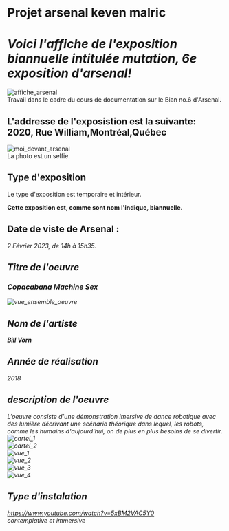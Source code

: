 # Projet arsenal keven malric

<h1><em>Voici l'affiche de l'exposition biannuelle intitulée mutation, 6e exposition d'arsenal!</em></h1>

![affiche_arsenal](https://github.com/Kyoxis/H23_V13_introduction_malric/blob/main/Bian/media/affiche_arsenal.jpg)
<br>
Travail dans le cadre du cours de documentation sur le Bian no.6 d'Arsenal.

<h2>L'addresse de l'exposistion est la suivante: 2020, Rue William,Montréal,Québec</h2>

![moi_devant_arsenal](https://github.com/Kyoxis/H23_V13_introduction_malric/blob/main/Bian/media/moi_devant_arsenal.jpg)
<br>La photo est un selfie.

<h2>Type d'exposition</h2>

Le type d'exposition est temporaire et intérieur.

<strong>Cette exposition est, comme sont nom l'indique, biannuelle.</strong>

<h2>Date de viste de Arsenal :</h2>

<em> 2 Février 2023, de 14h à 15h35.<em>
  

<h2>Titre de l'oeuvre</h2>
  
<h3><em>Copacabana Machine Sex</em></h3>
  
  
![vue_ensemble_oeuvre](https://github.com/Kyoxis/H23_V13_introduction_malric/blob/main/Bian/media/vue_ensemble_oeuvre.jpg)
  
  
<h2>Nom de l'artiste</h2>
  
  <strong><em>Bill Vorn</em></strong>
  
<h2>Année de réalisation</h2>
  
<em>2018</em>  

<h2>description de l'oeuvre</h2>
  
L'oeuvre consiste d'une démonstration imersive de dance robotique avec des lumière décrivant une scénario théorique dans lequel, les robots, comme les humains d'aujourd'hui, on de plus en plus besoins de se divertir.
  <br>
  ![cartel_1](https://github.com/Kyoxis/H23_V13_introduction_malric/blob/main/Bian/media/cartel_1.jpg)
  <br>
  ![cartel_2](https://github.com/Kyoxis/H23_V13_introduction_malric/blob/main/Bian/media/cartel_2.jpg)
  <br>
  ![vue_1](https://github.com/Kyoxis/H23_V13_introduction_malric/blob/main/Bian/media/vue_1.jpg)
  <br>
  ![vue_2](https://github.com/Kyoxis/H23_V13_introduction_malric/blob/main/Bian/media/)
  <br>
  ![vue_3](https://github.com/Kyoxis/H23_V13_introduction_malric/blob/main/Bian/media/)
  <br>
  ![vue_4](https://github.com/Kyoxis/H23_V13_introduction_malric/blob/main/Bian/media/)
  <br>
  <h2>Type d'instalation</h2>
  
  https://www.youtube.com/watch?v=5xBM2VAC5Y0
  <br>contemplative et immersive

